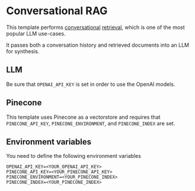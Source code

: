 # Conversational RAG

This template performs [conversational](https://python.langchain.com/docs/expression_language/cookbook/retrieval#conversational-retrieval-chain) [retrieval](https://python.langchain.com/docs/use_cases/question_answering/), which is one of the most popular LLM use-cases.

It passes both a conversation history and retrieved documents into an LLM for synthesis.

##  LLM

Be sure that `OPENAI_API_KEY` is set in order to use the OpenAI models.

##  Pinecone

This template uses Pinecone as a vectorstore and requires that `PINECONE_API_KEY`, `PINECONE_ENVIRONMENT`, and `PINECONE_INDEX` are set.

## Environment variables

You need to define the following environment variables

```shell
OPENAI_API_KEY=<YOUR_OPENAI_API_KEY>
PINECONE_API_KEY=<YOUR_PINECONE_API_KEY>
PINECONE_ENVIRONMENT=<YOUR_PINECONE_INDEX>
PINECONE_INDEX=<YOUR_PINECONE_INDEX>
```
